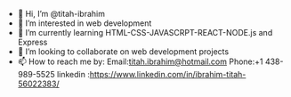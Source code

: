 - 👋 Hi, I’m @titah-ibrahim
- 👀 I’m interested in web development
- 🌱 I’m currently learning HTML-CSS-JAVASCRPT-REACT-NODE.js and Express
- 💞️ I’m looking to collaborate on web development projects
- 📫 How to reach me by:
Email:titah.ibrahim@hotmail.com 
Phone:+1 438-989-5525
linkedin :https://www.linkedin.com/in/ibrahim-titah-56022383/


<!---
titah-ibrahim/titah-ibrahim is a ✨ special ✨ repository because its `README.md` (this file) appears on your GitHub profile.
You can click the Preview link to take a look at your changes.
--->
